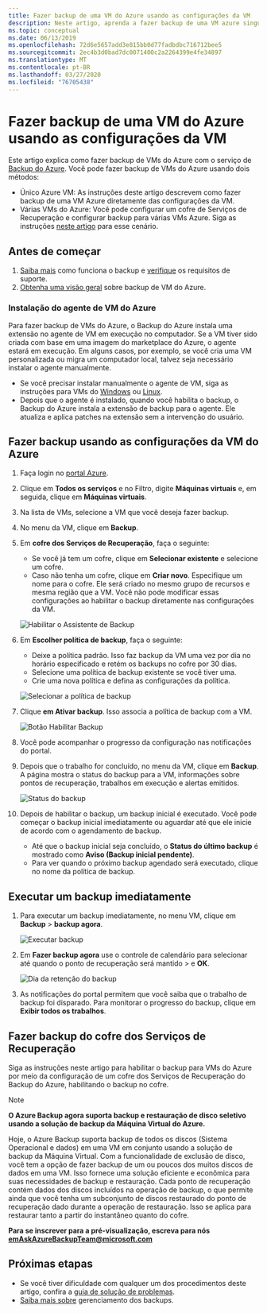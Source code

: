 ```yaml
---
title: Fazer backup de uma VM do Azure usando as configurações da VM
description: Neste artigo, aprenda a fazer backup de uma VM azure singular ou várias VMs Azure com o serviço de backup do Azure.
ms.topic: conceptual
ms.date: 06/13/2019
ms.openlocfilehash: 72d6e5657add3e815bb0d77fadbdbc716712bee5
ms.sourcegitcommit: 2ec4b3d0bad7dc0071400c2a2264399e4fe34897
ms.translationtype: MT
ms.contentlocale: pt-BR
ms.lasthandoff: 03/27/2020
ms.locfileid: "76705438"
---
```

# <a name="back-up-an-azure-vm-from-the-vm-settings"></a>Fazer backup de uma VM do Azure usando as configurações da VM

Este artigo explica como fazer backup de VMs do Azure com o serviço de [Backup do Azure](backup-overview.md). Você pode fazer backup de VMs do Azure usando dois métodos:

- Único Azure VM: As instruções deste artigo descrevem como fazer backup de uma VM Azure diretamente das configurações da VM.
- Várias VMs do Azure: Você pode configurar um cofre de Serviços de Recuperação e configurar backup para várias VMs Azure. Siga as instruções [neste artigo](backup-azure-arm-vms-prepare.md) para esse cenário.

## <a name="before-you-start"></a>Antes de começar

1. [Saiba mais](backup-architecture.md#how-does-azure-backup-work) como funciona o backup e [verifique](backup-support-matrix.md#azure-vm-backup-support) os requisitos de suporte.
2. [Obtenha uma visão geral](backup-azure-vms-introduction.md) sobre backup de VM do Azure.

### <a name="azure-vm-agent-installation"></a>Instalação do agente de VM do Azure

Para fazer backup de VMs do Azure, o Backup do Azure instala uma extensão no agente de VM em execução no computador. Se a VM tiver sido criada com base em uma imagem do marketplace do Azure, o agente estará em execução. Em alguns casos, por exemplo, se você cria uma VM personalizada ou migra um computador local, talvez seja necessário instalar o agente manualmente.

- Se você precisar instalar manualmente o agente de VM, siga as instruções para VMs do [Windows](https://docs.microsoft.com/azure/virtual-machines/extensions/agent-windows) ou [Linux](https://docs.microsoft.com/azure/virtual-machines/extensions/agent-linux).
- Depois que o agente é instalado, quando você habilita o backup, o Backup do Azure instala a extensão de backup para o agente. Ele atualiza e aplica patches na extensão sem a intervenção do usuário.

## <a name="back-up-from-azure-vm-settings"></a>Fazer backup usando as configurações da VM do Azure

1. Faça login no [portal Azure](https://portal.azure.com/).
2. Clique em **Todos os serviços** e no Filtro, digite **Máquinas virtuais** e, em seguida, clique em **Máquinas virtuais**.
3. Na lista de VMs, selecione a VM que você deseja fazer backup.
4. No menu da VM, clique em **Backup**.
5. Em **cofre dos Serviços de Recuperação**, faça o seguinte:
   - Se você já tem um cofre, clique em **Selecionar existente** e selecione um cofre.
   - Caso não tenha um cofre, clique em **Criar novo**. Especifique um nome para o cofre. Ele será criado no mesmo grupo de recursos e mesma região que a VM. Você não pode modificar essas configurações ao habilitar o backup diretamente nas configurações da VM.

   ![Habilitar o Assistente de Backup](./media/backup-azure-vms-first-look-arm/vm-menu-enable-backup-small.png)

6. Em **Escolher política de backup**, faça o seguinte:

   - Deixe a política padrão. Isso faz backup da VM uma vez por dia no horário especificado e retém os backups no cofre por 30 dias.
   - Selecione uma política de backup existente se você tiver uma.
   - Crie uma nova política e defina as configurações da política.  

   ![Selecionar a política de backup](./media/backup-azure-vms-first-look-arm/set-backup-policy.png)

7. Clique **em Ativar backup**. Isso associa a política de backup com a VM.

    ![Botão Habilitar Backup](./media/backup-azure-vms-first-look-arm/vm-management-menu-enable-backup-button.png)

8. Você pode acompanhar o progresso da configuração nas notificações do portal.
9. Depois que o trabalho for concluído, no menu da VM, clique em **Backup**. A página mostra o status do backup para a VM, informações sobre pontos de recuperação, trabalhos em execução e alertas emitidos.

   ![Status do backup](./media/backup-azure-vms-first-look-arm/backup-item-view-update.png)

10. Depois de habilitar o backup, um backup inicial é executado. Você pode começar o backup inicial imediatamente ou aguardar até que ele inicie de acordo com o agendamento de backup.
    - Até que o backup inicial seja concluído, o **Status do último backup** é mostrado como **Aviso (Backup inicial pendente)**.
    - Para ver quando o próximo backup agendado será executado, clique no nome da política de backup.

## <a name="run-a-backup-immediately"></a>Executar um backup imediatamente

1. Para executar um backup imediatamente, no menu VM, clique em **Backup** > **backup agora**.

    ![Executar backup](./media/backup-azure-vms-first-look-arm/backup-now-update.png)

2. Em **Fazer backup agora** use o controle de calendário para selecionar até quando o ponto de recuperação será mantido > e **OK**.

    ![Dia da retenção do backup](./media/backup-azure-vms-first-look-arm/backup-now-blade-calendar.png)

3. As notificações do portal permitem que você saiba que o trabalho de backup foi disparado. Para monitorar o progresso do backup, clique em **Exibir todos os trabalhos**.

## <a name="back-up-from-the-recovery-services-vault"></a>Fazer backup do cofre dos Serviços de Recuperação

Siga as instruções neste artigo para habilitar o backup para VMs do Azure por meio da configuração de um cofre dos Serviços de Recuperação do Backup do Azure, habilitando o backup no cofre.

>[!NOTE]
> **O Azure Backup agora suporta backup e restauração de disco seletivo usando a solução de backup da Máquina Virtual do Azure.**
>
>Hoje, o Azure Backup suporta backup de todos os discos (Sistema Operacional e dados) em uma VM em conjunto usando a solução de backup da Máquina Virtual. Com a funcionalidade de exclusão de disco, você tem a opção de fazer backup de um ou poucos dos muitos discos de dados em uma VM. Isso fornece uma solução eficiente e econômica para suas necessidades de backup e restauração. Cada ponto de recuperação contém dados dos discos incluídos na operação de backup, o que permite ainda que você tenha um subconjunto de discos restaurado do ponto de recuperação dado durante a operação de restauração. Isso se aplica para restaurar tanto a partir do instantâneo quanto do cofre.
>
>**Para se inscrever para a pré-visualização, escreva para nós emAskAzureBackupTeam@microsoft.com**

## <a name="next-steps"></a>Próximas etapas

- Se você tiver dificuldade com qualquer um dos procedimentos deste artigo, confira a [guia de solução de problemas](backup-azure-vms-troubleshoot.md).
- [Saiba mais sobre](backup-azure-manage-vms.md) gerenciamento dos backups.
